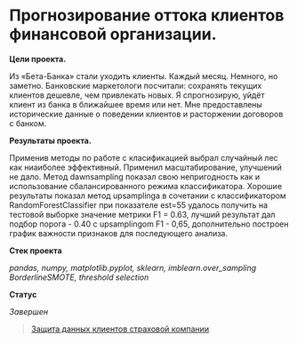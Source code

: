 # Прогнозирование оттока клиентов финансовой организации.

**Цели проекта.**

Из «Бета-Банка» стали уходить клиенты. Каждый месяц. Немного, но заметно. Банковские маркетологи посчитали: сохранять текущих клиентов дешевле, чем привлекать новых. Я спрогнозирую, уйдёт клиент из банка в ближайшее время или нет. Мне предоставлены исторические данные о поведении клиентов и расторжении договоров с банком.

**Результаты проекта.**

Применив методы по работе с класификацией выбрал случайный лес как ниаиболее эффективный. Применил масштабирование, улучшений не дало. Метод dawnsampling показал свою непригодность как и использование сбалансированного режима классификатора. Хорошие результаты показал метод upsamplinga в сочетании с классификатором RandomForestClassifier при показателе est=55 удалось получить на тестовой выборке значение метрики F1 = 0.63, лучший результат дал подбор порога - 0.40 с upsamplingom  F1 - 0,65, дополнительно построен график важности признаков для последующего анализа.

**Стек проекта**

_pandas, numpy, matplotlib.pyplot, sklearn, imblearn.over_sampling BorderlineSMOTE, threshold selection_

**Статус**

_Завершен_

> [Защита данных клиентов страховой компании](https://github.com/Mikhail-9/yandex_projects_praktimum/blob/master/outflow_data_scientist/outflow_data_scientist.ipynb)
